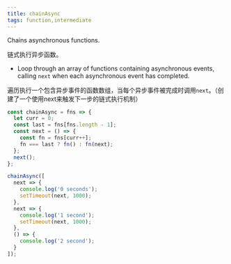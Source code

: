```yaml
---
title: chainAsync
tags: function,intermediate
---
```


Chains asynchronous functions.

链式执行异步函数。

- Loop through an array of functions containing asynchronous events, calling `next` when each asynchronous event has completed.

遍历执行一个包含异步事件的函数数组，当每个异步事件被完成时调用`next`。（创建了一个使用next来触发下一步的链式执行机制）

```js
const chainAsync = fns => {
  let curr = 0;
  const last = fns[fns.length - 1];
  const next = () => {
    const fn = fns[curr++];
    fn === last ? fn() : fn(next);
  };
  next();
};
```

```js
chainAsync([
  next => {
    console.log('0 seconds');
    setTimeout(next, 1000);
  },
  next => {
    console.log('1 second');
    setTimeout(next, 1000);
  },
  () => {
    console.log('2 second');
  }
]);
```
